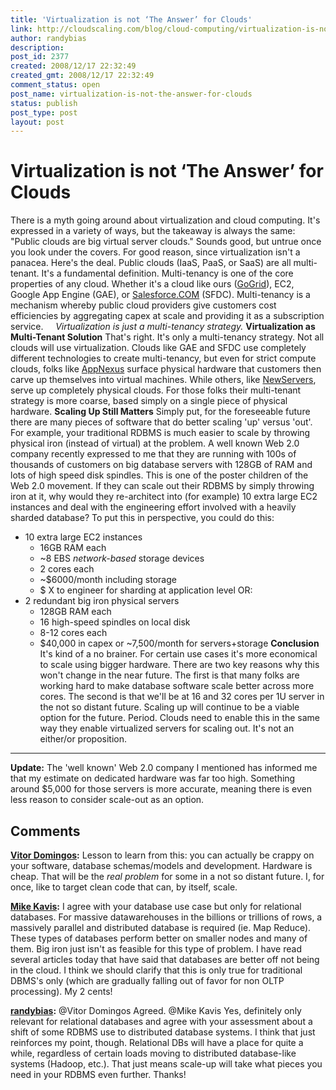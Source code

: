 ```yaml
---
title: 'Virtualization is not ‘The Answer’ for Clouds'
link: http://cloudscaling.com/blog/cloud-computing/virtualization-is-not-the-answer-for-clouds/
author: randybias
description: 
post_id: 2377
created: 2008/12/17 22:32:49
created_gmt: 2008/12/17 22:32:49
comment_status: open
post_name: virtualization-is-not-the-answer-for-clouds
status: publish
post_type: post
layout: post
---
```


# Virtualization is not ‘The Answer’ for Clouds

There is a myth going around about virtualization and cloud computing. It's expressed in a variety of ways, but the takeaway is always the same: "Public clouds are big virtual server clouds." Sounds good, but untrue once you look under the covers. For good reason, since virtualization isn't a panacea. Here's the deal. Public clouds (IaaS, PaaS, or SaaS) are all multi-tenant. It's a fundamental definition. Multi-tenancy is one of the core properties of any cloud. Whether it's a cloud like ours ([GoGrid](http://www.gogrid.com)), EC2, Google App Engine (GAE), or [Salesforce.COM](http://www.force.com) (SFDC). Multi-tenancy is a mechanism whereby public cloud providers give customers cost efficiencies by aggregating capex at scale and providing it as a subscription service.     _Virtualization is just a multi-tenancy strategy._ **Virtualization as Multi-Tenant Solution** That's right. It's only a multi-tenancy strategy. Not all clouds will use virtualization. Clouds like GAE and SFDC use completely different technologies to create multi-tenancy, but even for strict compute clouds, folks like [AppNexus](http://www.appnexus.net/) surface physical hardware that customers then carve up themselves into virtual machines. While others, like [NewServers](http://www.newservers.com/), serve up completely physical clouds. For those folks their multi-tenant strategy is more coarse, based simply on a single piece of physical hardware. **Scaling Up Still Matters** Simply put, for the foreseeable future there are many pieces of software that do better scaling 'up' versus 'out'. For example, your traditional RDBMS is much easier to scale by throwing physical iron (instead of virtual) at the problem. A well known Web 2.0 company recently expressed to me that they are running with 100s of thousands of customers on big database servers with 128GB of RAM and lots of high speed disk spindles. This is one of the poster children of the Web 2.0 movement. If they can scale out their RDBMS by simply throwing iron at it, why would they re-architect into (for example) 10 extra large EC2 instances and deal with the engineering effort involved with a heavily sharded database? To put this in perspective, you could do this:

  * 10 extra large EC2 instances
    * 16GB RAM each
    * ~8 EBS _network-based_ storage devices
    * 2 cores each
    * ~$6000/month including storage
    * $ X to engineer for sharding at application level
OR:
  * 2 redundant big iron physical servers
    * 128GB RAM each
    * 16 high-speed spindles on local disk
    * 8-12 cores each
    * $40,000 in capex or ~7,500/month for servers+storage
**Conclusion** It's kind of a no brainer. For certain use cases it's more economical to scale using bigger hardware. There are two key reasons why this won't change in the near future. The first is that many folks are working hard to make database software scale better across more cores. The second is that we'll be at 16 and 32 cores per 1U server in the not so distant future. Scaling up will continue to be a viable option for the future. Period. Clouds need to enable this in the same way they enable virtualized servers for scaling out. It's not an either/or proposition. 

* * *

**Update:** The 'well known' Web 2.0 company I mentioned has informed me that my estimate on dedicated hardware was far too high. Something around $5,000 for those servers is more accurate, meaning there is even less reason to consider scale-out as an option.

## Comments

**[Vitor Domingos](#48 "2008-12-17 23:50:07"):** Lesson to learn from this: you can actually be crappy on your software, database schemas/models and development. Hardware is cheap. That will be the *real problem* for some in a not so distant future. I, for once, like to target clean code that can, by itself, scale.

**[Mike Kavis](#49 "2008-12-18 04:26:46"):** I agree with your database use case but only for relational databases. For massive datawarehouses in the billions or trillions of rows, a massively parallel and distributed database is required (ie. Map Reduce). These types of databases perform better on smaller nodes and many of them. Big iron just isn't as feasible for this type of problem. I have read several articles today that have said that databases are better off not being in the cloud. I think we should clarify that this is only true for traditional DBMS's only (which are gradually falling out of favor for non OLTP processing). My 2 cents!

**[randybias](#50 "2008-12-18 07:03:23"):** @Vitor Domingos Agreed. @Mike Kavis Yes, definitely only relevant for relational databases and agree with your assessment about a shift of some RDBMS use to distributed database systems. I think that just reinforces my point, though. Relational DBs will have a place for quite a while, regardless of certain loads moving to distributed database-like systems (Hadoop, etc.). That just means scale-up will take what pieces you need in your RDBMS even further. Thanks!

